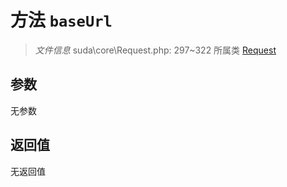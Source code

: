 # 方法 `baseUrl`

> *文件信息* suda\core\Request.php: 297~322
> 所属类 [Request](../Request.md)




## 参数


无参数


## 返回值

无返回值
